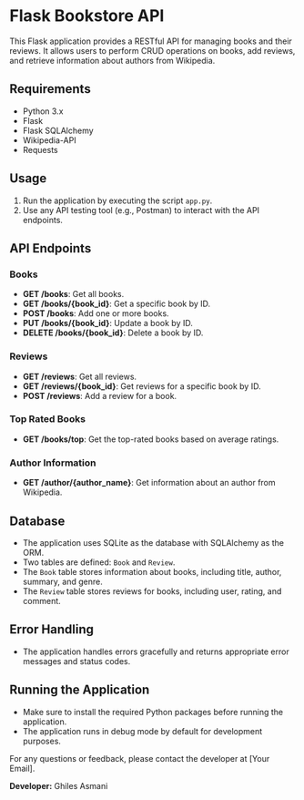 # Flask Bookstore API

This Flask application provides a RESTful API for managing books and their reviews. It allows users to perform CRUD operations on books, add reviews, and retrieve information about authors from Wikipedia.

## Requirements
- Python 3.x
- Flask
- Flask SQLAlchemy
- Wikipedia-API
- Requests

## Usage
1. Run the application by executing the script `app.py`.
2. Use any API testing tool (e.g., Postman) to interact with the API endpoints.

## API Endpoints

### Books
- **GET /books**: Get all books.
- **GET /books/{book_id}**: Get a specific book by ID.
- **POST /books**: Add one or more books.
- **PUT /books/{book_id}**: Update a book by ID.
- **DELETE /books/{book_id}**: Delete a book by ID.

### Reviews
- **GET /reviews**: Get all reviews.
- **GET /reviews/{book_id}**: Get reviews for a specific book by ID.
- **POST /reviews**: Add a review for a book.

### Top Rated Books
- **GET /books/top**: Get the top-rated books based on average ratings.

### Author Information
- **GET /author/{author_name}**: Get information about an author from Wikipedia.

## Database
- The application uses SQLite as the database with SQLAlchemy as the ORM.
- Two tables are defined: `Book` and `Review`.
- The `Book` table stores information about books, including title, author, summary, and genre.
- The `Review` table stores reviews for books, including user, rating, and comment.

## Error Handling
- The application handles errors gracefully and returns appropriate error messages and status codes.

## Running the Application
- Make sure to install the required Python packages before running the application.
- The application runs in debug mode by default for development purposes.

For any questions or feedback, please contact the developer at [Your Email].

**Developer:** Ghiles Asmani
